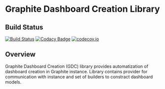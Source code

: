 # Graphite Dashboard Creation Library

## Build Status
[![Build Status](https://travis-ci.org/ametiste-oss/ametiste-gdc.svg?branch=master)](https://travis-ci.org/ametiste-oss/ametiste-gdc)
[![Codacy Badge](https://api.codacy.com/project/badge/2854975024cb4a64a91e7e39531e5963)](https://www.codacy.com/app/Ametiste-OSS/ametiste-gdc)
[![codecov.io](https://codecov.io/github/ametiste-oss/ametiste-gdc/coverage.svg?branch=master&precision=2)](https://codecov.io/github/ametiste-oss/ametiste-gdc?branch=master)

## Overview
Graphite Dashboard Creation (GDC) library provides automatization of dashboard creation in Graphite instance. Library contains provider for communication with instance and set of builders to constract dashboard models.
